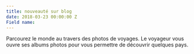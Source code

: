 ```yaml
---
title: nouveauté sur blog
date: 2018-03-23 00:00:00 Z
Field name: 
---
```


Parcourez le monde au travers des photos de voyages. Le voyageur vous ouvre ses albums photos pour vous permettre de découvrir quelques pays.